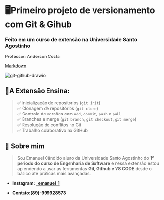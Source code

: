 # 🖥Primeiro projeto de versionamento com Git & Gihub

### Feito em um curso de extensão na Universidade Santo Agostinho

Professor: Anderson Costa

  [Markdown](https://docs.google.com/document/d/1a8aMON8q10J1bYiZS8wJhzmIuMIJSPG2oGshEV8ZtAc/edit?tab=t.0)

![git-github-drawio](https://github.com/user-attachments/assets/ee9a4d2b-e7d6-4376-aa32-d0dd861bfa08)

## 📝A Extensão Ensina:  
> ✅ Inicialização de repositórios (`git init`)  
✅ Clonagem de repositórios (`git clone`)  
✅ Controle de versões com `add`, `commit`, `push` e `pull`  
✅ Branches e merge (`git branch`, `git checkout`, `git merge`)  
✅ Resolução de conflitos no Git  
✅ Trabalho colaborativo no GitHub

## 👤 **Sobre mim**

> Sou Emanuel Cândido aluno da Universidade Santo Agostinho do **1º periodo do curso de Engenharia de Software** e nessa extensão estou aprendendo a usar as ferramentas **Git, Github e VS CODE** desde o básico ate práticas mais avançadas.

+ **Instagram: [_emanuel_1](http://instagram.com/_emanuel_1)** 

 + **Contato:(89)-999928573**

## 
 
